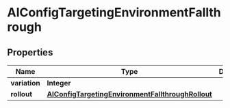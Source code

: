 

# AIConfigTargetingEnvironmentFallthrough


## Properties

| Name | Type | Description | Notes |
|------------ | ------------- | ------------- | -------------|
|**variation** | **Integer** |  |  [optional] |
|**rollout** | [**AIConfigTargetingEnvironmentFallthroughRollout**](AIConfigTargetingEnvironmentFallthroughRollout.md) |  |  [optional] |



